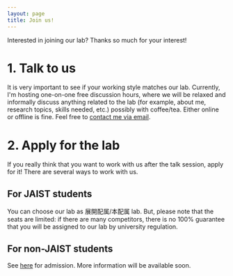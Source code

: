 ```yaml
---
layout: page
title: Join us!
---
```


Interested in joining our lab? Thanks so much for your interest!


# 1. Talk to us

It is very important to see if your working style matches our lab.
Currently, I'm hosting one-on-one free discussion hours, where we will be relaxed and informally discuss anything related to the lab (for example, about me, research topics, skills needed, etc.) possibly with coffee/tea.
Either online or offline is fine.
Feel free to [contact me via email](https://rebelsnlu-jaist.github.io/contact.html).


# 2. Apply for the lab

If you really think that you want to work with us after the talk session, apply for it! There are several ways to work with us.


## For JAIST students

You can choose our lab as 展開配属/本配属 lab.
But, please note that the seats are limited: if there are many competitors, there is no 100% guarantee that you will be assigned to our lab by university regulation.

## For non-JAIST students

See [here](https://www.jaist.ac.jp/english/admissions/) for admission.
More information will be available soon.
